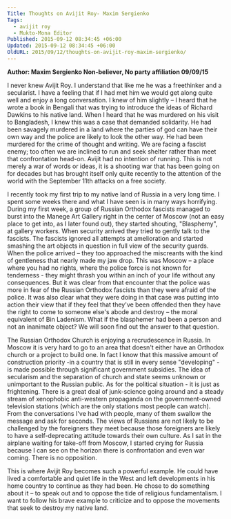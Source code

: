 ```yaml
---
Title: Thoughts on Avijit Roy- Maxim Sergienko
Tags:
  - avijit roy
  - Mukto-Mona Editor
Published: 2015-09-12 08:34:45 +06:00
Updated: 2015-09-12 08:34:45 +06:00
OldURL: 2015/09/12/thoughts-on-avijit-roy-maxim-sergienko/
---
```


<strong>Author: Maxim Sergienko
Non-believer, No party affiliation
09/09/15
</strong>


I never knew Avijit Roy. I understand that like me he was a freethinker and a secularist. I have a feeling that if I had met him we would get along quite well and enjoy a long conversation. I knew of him slightly – I heard that he wrote a book in Bengali that was trying to introduce the ideas of Richard Dawkins to his native land. When I heard that he was murdered on his visit to Bangladesh, I knew this was a case that demanded solidarity. He had been savagely murdered in a land where the parties of god can have their own way and the police are likely to look the other way. He had been murdered for the crime of thought and writing. We are facing a fascist enemy; too often we are inclined to run and seek shelter rather than meet that confrontation head-on. Avijit had no intention of running. This is not merely a war of words or ideas, it is a shooting war that has been going on for decades but has brought itself only quite recently to the attention of the world with the September 11th attacks on a free society.  

I recently took my first trip to my native land of Russia in a very long time. I spent some weeks there and what I have seen is in many ways horrifying. During my first week, a group of Russian Orthodox fascists managed to burst into the Manege Art Gallery right in the center of Moscow (not an easy place to get into, as I later found out), they started shouting, "Blasphemy", at gallery workers. When security arrived they tried to gently talk to the fascists. The fascists ignored all attempts at amelioration and started smashing the art objects in question in full view of the security guards. When the police arrived – they too approached the miscreants with the kind of gentleness that nearly made my jaw drop. This was Moscow – a place where you had no rights, where the police force is not known for tenderness - they might thrash you within an inch of your life without any consequences. But it was clear from that encounter that the police was more in fear of the Russian Orthodox fascists than they were afraid of the police. It was also clear what they were doing in that case was putting into action their view that if they feel that they've been offended then they have the right to come to someone else's abode and destroy – the moral equivalent of Bin Ladenism. What if the blasphemer had been a person and not an inanimate object? We will soon find out the answer to that question. 

The Russian Orthodox Church is enjoying a recrudescence in Russia. In Moscow it is very hard to go to an area that doesn't either have an Orthodox church or a project to build one. In fact I know that this massive amount of construction priority -in a country that is still in every sense "developing" - is made possible through significant government subsidies. The idea of secularism and the separation of church and state seems unknown or unimportant to the Russian public.  As for the political situation - it is just as frightening. There is a great deal of junk-science going around and a steady stream of xenophobic anti-western propaganda on the government-owned television stations (which are the only stations most people can watch). From the conversations I've had with people, many of them swallow the message and ask for seconds. The views of Russians are not likely to be challenged by the foreigners they meet because those foreigners are likely to have a self-deprecating attitude towards their own culture. As I sat in the airplane waiting for take-off from Moscow, I started crying for Russia because I can see on the horizon there is confrontation and even war coming. There is no opposition. 

This is where Avijit Roy becomes such a powerful example. He could have lived a comfortable and quiet life in the West and left developments in his home country to continue as they had been. He chose to do something about it – to speak out and to oppose the tide of religious fundamentalism. I want to follow his brave example to criticize and to oppose the movements that seek to destroy my native land.  

